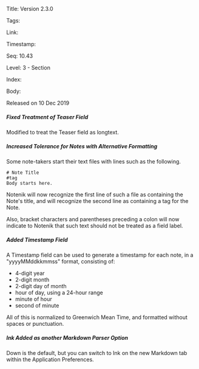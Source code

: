 Title: Version 2.3.0 

Tags:  

Link: 

Timestamp:  

Seq: 10.43 

Level: 3 - Section 

Index:  

Body: 

Released on 10 Dec 2019
 
##### Fixed Treatment of Teaser Field

Modified to treat the Teaser field as longtext.

 
##### Increased Tolerance for Notes with Alternative Formatting

Some note-takers start their text files with lines such as the following. 

	# Note Title
	#tag
	Body starts here. 

Notenik will now recognize the first line of such a file as containing the Note's title, and will recognize the second line as containing a tag for the Note. 

Also, bracket characters and parentheses preceding a colon will now indicate to Notenik that such text should not be treated as a field label.
 
##### Added Timestamp Field

A Timestamp field can be used to generate a timestamp for each note, in a "yyyyMMddkkmmss" format, consisting of:

* 4-digit year
* 2-digit month
* 2-digit day of month
* hour of day, using a 24-hour range
* minute of hour
* second of minute

All of this is normalized to Greenwich Mean Time, and formatted without spaces or punctuation.
 
##### Ink Added as another Markdown Parser Option

Down is the default, but you can switch to Ink on the new Markdown tab within the Application Preferences. 

